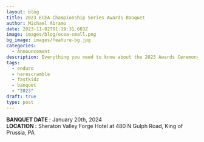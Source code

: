 ```yaml
---
layout: blog
title: 2023 ECEA Championship Series Awards Banquet
author: Michael Abramo
date: 2023-11-02T01:19:31.603Z
image: images/blog/ecea-small.png
bg_image: images/feature-bg.jpg
categories:
  - Announcement
description: Everything you need to know about the 2023 Awards Ceremony and Banquet
tags:
  - enduro
  - harescramble
  - fastkidz
  - banquet
  - "2023"
draft: true
type: post
---
```

**BANQUET DATE :** January 20th, 2024\
**LOCATION :** Sheraton Valley Forge Hotel at 480 N Gulph Road, King of Prussia, PA